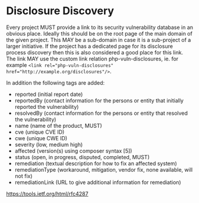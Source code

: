 # Disclosure Discovery

Every project MUST provide a link to its security vulnerability database in an obvious place. Ideally this should be on the root page of the main domain of the given project.
This MAY be a sub-domain in case it is a sub-project of a larger initiative. If the project has a dedicated page for its disclosure process discovery then this is also considered
a good place for this link. The link MAY use the custom link relation php-vuln-disclosures, ie. for example `<link rel="php-vuln-disclosures" href="http://example.org/disclosures"/>`.

In addition the following tags are added:
* reported (initial report date)
* reportedBy (contact information for the persons or entity that initially reported the vulnerability)
* resolvedBy (contact information for the persons or entity that resolved the vulnerability)
* name (name of the product, MUST)
* cve (unique CVE ID)
* cwe (unique CWE ID)
* severity (low, medium high)
* affected (version(s) using composer syntax [5])
* status (open, in progress, disputed, completed, MUST)
* remediation (textual description for how to fix an affected system)
* remediationType (workaround, mitigation, vendor fix, none available, will not fix)
* remediationLink (URL to give additional information for remediation)

https://tools.ietf.org/html/rfc4287

